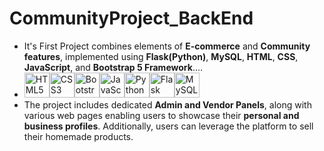 # CommunityProject_BackEnd
  - It's First Project combines elements of **E-commerce** and **Community features**, implemented using **Flask(Python)**, **MySQL**, **HTML**, **CSS**, **JavaScript**, and **Bootstrap 5 Framework**....
  - <img src="https://cdn.jsdelivr.net/gh/devicons/devicon/icons/html5/html5-original-wordmark.svg" alt="HTML5" width="40" height="40"/><img src="https://cdn.jsdelivr.net/gh/devicons/devicon/icons/css3/css3-original-wordmark.svg" alt="CSS3" width="40" height="40"/><img src="https://upload.wikimedia.org/wikipedia/commons/b/b2/Bootstrap_logo.svg" alt="Bootstrap" width="40" height="40"/><img src="https://cdn.jsdelivr.net/gh/devicons/devicon/icons/javascript/javascript-original.svg" alt="JavaScript" width="40" height="40"/><img src="https://cdn.jsdelivr.net/gh/devicons/devicon/icons/python/python-original.svg" alt="Python" width="40" height="40"/><img src="https://raw.githubusercontent.com/gilbarbara/logos/master/logos/flask.svg" alt="Flask" width="40" height="40"/><img src="https://cdn.jsdelivr.net/gh/devicons/devicon/icons/mysql/mysql-original-wordmark.svg" alt="MySQL" width="40" height="40"/>  
  - The project includes dedicated **Admin and Vendor Panels**, along with various web pages enabling users to showcase their **personal and business profiles**. Additionally, users can leverage the platform to sell their homemade products.
